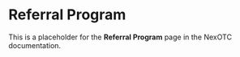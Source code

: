 # Referral Program

This is a placeholder for the **Referral Program** page in the NexOTC documentation.